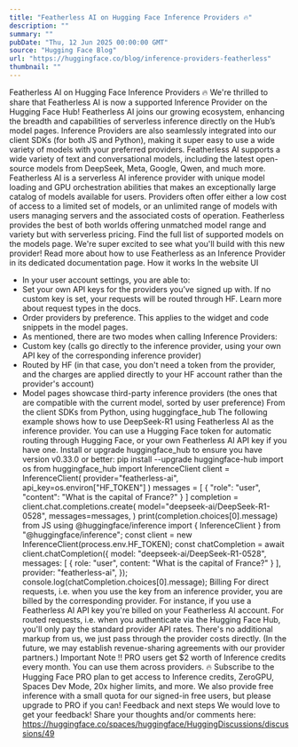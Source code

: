 ```yaml
---
title: "Featherless AI on Hugging Face Inference Providers 🔥"
description: ""
summary: ""
pubDate: "Thu, 12 Jun 2025 00:00:00 GMT"
source: "Hugging Face Blog"
url: "https://huggingface.co/blog/inference-providers-featherless"
thumbnail: ""
---
```


Featherless AI on Hugging Face Inference Providers 🔥
We're thrilled to share that Featherless AI is now a supported Inference Provider on the Hugging Face Hub! Featherless AI joins our growing ecosystem, enhancing the breadth and capabilities of serverless inference directly on the Hub’s model pages. Inference Providers are also seamlessly integrated into our client SDKs (for both JS and Python), making it super easy to use a wide variety of models with your preferred providers.
Featherless AI supports a wide variety of text and conversational models, including the latest open-source models from DeepSeek, Meta, Google, Qwen, and much more.
Featherless AI is a serverless AI inference provider with unique model loading and GPU orchestration abilities that makes an exceptionally large catalog of models available for users. Providers often offer either a low cost of access to a limited set of models, or an unlimited range of models with users managing servers and the associated costs of operation. Featherless provides the best of both worlds offering unmatched model range and variety but with serverless pricing. Find the full list of supported models on the models page.
We're super excited to see what you'll build with this new provider!
Read more about how to use Featherless as an Inference Provider in its dedicated documentation page.
How it works
In the website UI
- In your user account settings, you are able to:
- Set your own API keys for the providers you’ve signed up with. If no custom key is set, your requests will be routed through HF. Learn more about request types in the docs.
- Order providers by preference. This applies to the widget and code snippets in the model pages.
- As mentioned, there are two modes when calling Inference Providers:
- Custom key (calls go directly to the inference provider, using your own API key of the corresponding inference provider)
- Routed by HF (in that case, you don't need a token from the provider, and the charges are applied directly to your HF account rather than the provider's account)
- Model pages showcase third-party inference providers (the ones that are compatible with the current model, sorted by user preference)
From the client SDKs
from Python, using huggingface_hub
The following example shows how to use DeepSeek-R1 using Featherless AI as the inference provider. You can use a Hugging Face token for automatic routing through Hugging Face, or your own Featherless AI API key if you have one.
Install or upgrade huggingface_hub
to ensure you have version v0.33.0 or better: pip install --upgrade huggingface-hub
import os
from huggingface_hub import InferenceClient
client = InferenceClient(
provider="featherless-ai",
api_key=os.environ["HF_TOKEN"]
)
messages = [
{
"role": "user",
"content": "What is the capital of France?"
}
]
completion = client.chat.completions.create(
model="deepseek-ai/DeepSeek-R1-0528",
messages=messages,
)
print(completion.choices[0].message)
from JS using @huggingface/inference
import { InferenceClient } from "@huggingface/inference";
const client = new InferenceClient(process.env.HF_TOKEN);
const chatCompletion = await client.chatCompletion({
model: "deepseek-ai/DeepSeek-R1-0528",
messages: [
{
role: "user",
content: "What is the capital of France?"
}
],
provider: "featherless-ai",
});
console.log(chatCompletion.choices[0].message);
Billing
For direct requests, i.e. when you use the key from an inference provider, you are billed by the corresponding provider. For instance, if you use a Featherless AI API key you're billed on your Featherless AI account.
For routed requests, i.e. when you authenticate via the Hugging Face Hub, you'll only pay the standard provider API rates. There's no additional markup from us, we just pass through the provider costs directly. (In the future, we may establish revenue-sharing agreements with our provider partners.)
Important Note ‼️ PRO users get $2 worth of Inference credits every month. You can use them across providers. 🔥
Subscribe to the Hugging Face PRO plan to get access to Inference credits, ZeroGPU, Spaces Dev Mode, 20x higher limits, and more.
We also provide free inference with a small quota for our signed-in free users, but please upgrade to PRO if you can!
Feedback and next steps
We would love to get your feedback! Share your thoughts and/or comments here: https://huggingface.co/spaces/huggingface/HuggingDiscussions/discussions/49